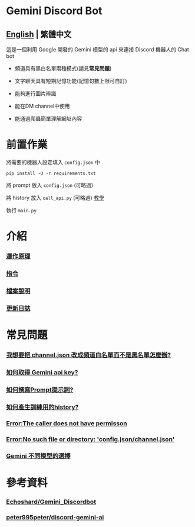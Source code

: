 # Gemini Discord Bot

## [English](README_EN.md) | 繁體中文 

這是一個利用 Google 開發的 Gemini 模型的 api 來連接 Discord 機器人的 Chat bot

* 頻道具有黑白名單兩種模式(請見**常見問題**)

* 文字聊天具有短期記憶功能(記憶句數上限可自訂)

* 能夠進行圖片辨識

* 能在DM channel中使用

* 能通過爬蟲簡單理解網址內容

# 前置作業
將需要的機器人設定填入 `config.json` 中
```
pip install -U -r requirements.txt
```
將 prompt 放入 `config.json` (可略過)

將 history 放入 `call_api.py` (可略過) [教學](docs/zh/q3.md)

執行 `main.py`

# 介紹
### [運作原理](docs/zh/principles.md)

### [指令](docs/zh/commands.md)

### [檔案說明](docs/zh/files.md)

### [更新日誌](docs/zh/log.md)

# 常見問題
### [我想要把 channel.json 改成頻道白名單而不是黑名單怎麼辦?](docs/zh/q1.md)

### [如何取得 Gemini api key?](docs/zh/q2.md)

### [如何撰寫Prompt提示詞?](docs/zh/q7.md)

### [如何產生訓練用的history?](docs/zh/q3.md)

### [Error:The caller does not have permisson](docs/zh/q4.md)

### [Error:No such file or directory: 'config.json/channel.json'](docs/zh/q5.md)

### [Gemini 不同模型的選擇](docs/zh/q6.md)


# 參考資料
### [Echoshard/Gemini_Discordbot](https://github.com/Echoshard/Gemini_Discordbot)

### [peter995peter/discord-gemini-ai](https://github.com/peter995peter/discord-gemini-ai)
